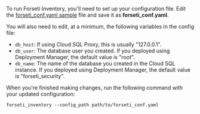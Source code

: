 To run Forseti Inventory, you'll need to set up your configuration file. Edit
the [forseti_conf.yaml sample](https://github.com/GoogleCloudPlatform/forseti-security/blob/master/configs/forseti_conf.yaml.sample)
file and save it as **forseti_conf.yaml**.

You will also need to edit, at a minimum, the following variables in the config file:

* `db_host`: If using Cloud SQL Proxy, this is usually "127.0.0.1".
* `db_user`: The database user you created. If you deployed using Deployment Manager, the default value is "root".
* `db_name`: The name of the database you created in the Cloud SQL instance. If you deployed using Deployment Manager, the default value is "forseti_security".

When you're finished making changes, run the following command with your
updated configuration:

```
forseti_inventory --config_path path/to/forseti_conf.yaml
```
